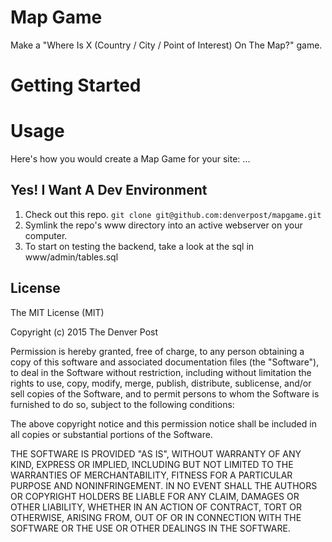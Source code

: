# Map Game
Make a "Where Is X (Country / City / Point of Interest) On The Map?" game.

# Getting Started
# Usage
Here's how you would create a Map Game for your site:
...

## Yes! I Want A Dev Environment
1. Check out this repo. `git clone git@github.com:denverpost/mapgame.git`
1. Symlink the repo's www directory into an active webserver on your computer.
1. To start on testing the backend, take a look at the sql in www/admin/tables.sql

License
----------

The MIT License (MIT)

Copyright (c) 2015 The Denver Post

Permission is hereby granted, free of charge, to any person obtaining a copy
of this software and associated documentation files (the "Software"), to deal
in the Software without restriction, including without limitation the rights
to use, copy, modify, merge, publish, distribute, sublicense, and/or sell
copies of the Software, and to permit persons to whom the Software is
furnished to do so, subject to the following conditions:

The above copyright notice and this permission notice shall be included in all
copies or substantial portions of the Software.

THE SOFTWARE IS PROVIDED "AS IS", WITHOUT WARRANTY OF ANY KIND, EXPRESS OR
IMPLIED, INCLUDING BUT NOT LIMITED TO THE WARRANTIES OF MERCHANTABILITY,
FITNESS FOR A PARTICULAR PURPOSE AND NONINFRINGEMENT. IN NO EVENT SHALL THE
AUTHORS OR COPYRIGHT HOLDERS BE LIABLE FOR ANY CLAIM, DAMAGES OR OTHER
LIABILITY, WHETHER IN AN ACTION OF CONTRACT, TORT OR OTHERWISE, ARISING FROM,
OUT OF OR IN CONNECTION WITH THE SOFTWARE OR THE USE OR OTHER DEALINGS IN THE
SOFTWARE.
